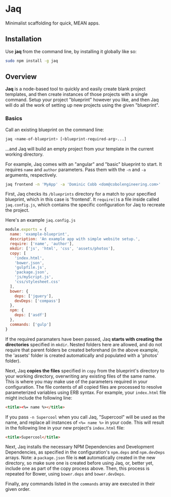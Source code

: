 # Jaq

Minimalist scaffolding for quick, MEAN apps.

## Installation

Use **jaq** from the command line, by installing it globally like so:
```bash
sudo npm install -g jaq
```

## Overview
**Jaq** is a node-based tool to quickly and easily create blank project templates, and then create instances of those projects with a single command. Setup your project "blueprint" however you like, and then Jaq will do all the work of setting up new projects using the given "blueprint".

### Basics

Call an existing blueprint on the command line:
```bash
jaq <name-of-blueprint> [<blueprint-required-arg>...]
```

...and Jaq will build an empty project from your template in the current working directory.

For example, Jaq comes with an "angular" and "basic" blueprint to start. It requires `name` and `author` parameters. Pass them with the `-n` and `-a` arguments, respectively.

```bash
jaq frontend -n 'MyApp' -a 'Dominic Cobb <dom@cobolengineering.com>'
```

First, Jaq checks its `/blueprints` directory for a match to your specified blueprint, which in this case is 'frontend'. It `require()`s a file inside called `jaq.config.js`, which contains the specific configuration for Jaq to recreate the project.


Here's an example `jaq.config.js`

```js
module.exports = {
  name: 'example-blueprint',
  description: 'An example app with simple website setup.',
  require: ['name', 'author'],
  mkdir: ['js', 'html', 'css', 'assets/photos'],
  copy: [
    'index.html',
    'bower.json',
    'gulpfile.js',
    'package.json',
    'js/myScript.js',
    'css/stylesheet.css'
  ],
  bower: {
    deps: ['jquery'],
    devDeps: ['compass']
  },
  npm: {
    deps: ['asdf']
  },
  commands: ['gulp']
}
```

If the required paramaters have been passed, Jaq **starts with creating the directories** specified in `mkdir`. Nested folders here are allowed, and do not require that parent folders be created beforehand (in the above example, the 'assets' folder is created automatically and populated with a 'photos' folder).

Next, Jaq **copies the files** specified in `copy` from the blueprint's directory to your working directory, overwriting any existing files of the same name. This is where you may make use of the parameters required in your configuration. The file contents of all copied files are processed to resolve parameterized variables using ERB syntax. For example, your `index.html` file might include the following line:

```html
<title><%= name %></title>
```
 If you pass `-n Supercool` when you call Jaq, "Supercool" will be used as the name, and replace all instances of `<%= name %>` in your code. This will result in the following line in your new project's `index.html` file:

 ```html
 <title>Supercool</title>
 ```

Next, Jaq installs the necessary NPM Dependencies and Development Dependencies, as specified in the configuration's `npm.deps` and `npm.devDeps` arrays. Note: a `package.json` file is **not** automatically created in the new directory, so make sure one is created before using Jaq, or, better yet, include one as part of the copy process above. Then, this process is repeated for Bower, using `bower.deps` and `bower.devDeps`.

Finally, any commands listed in the `commands` array are executed in their given order.
